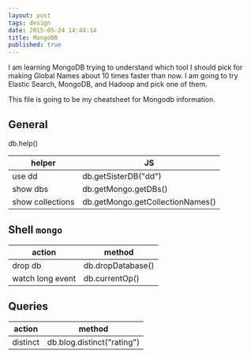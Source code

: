 ```yaml
---
layout: post
tags: design
date: 2015-05-24 14:44:14
title: MongoDB
published: true
---
```


I am learning MongoDB trying to understand which tool I should pick for making
Global Names about 10 times faster than now. I am going to try Elastic Search,
MongoDB, and Hadoop and pick one of them.

This file is going to be my cheatsheet for Mongodb information.


General
-------
db.help()

helper           | JS
-----------------|-------------------------------------------
use dd           | db.getSisterDB("dd")
show dbs         | db.getMongo.getDBs()
show collections | db.getMongo.getCollectionNames()

Shell `mongo`
-------------

action           | method
-----------------|------------------
drop db          | db.dropDatabase()
watch long event | db.currentOp()

Queries
-------

action   | method
---------|---------------------------
distinct | db.blog.distinct("rating")




